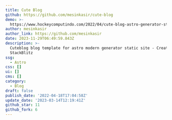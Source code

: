 ```yaml
---
title: Cute Blog
github: https://github.com/mesinkasir/cute-blog
demo: >-
  https://www.hockeycomputindo.com/2022/04/cute-blog-astro-generator-static-site.html
author: mesinkasir
author_link: https://github.com/mesinkasir
date: 2023-11-29T06:49:59.843Z
description: >-
  Cuteblog blog template for astro modern generator static site - Created with
  StackBlitz ️
ssg:
  - Astro
css: []
ui: []
cms: []
category:
  - Blog
draft: false
publish_date: '2022-04-18T17:04:58Z'
update_date: '2023-03-14T12:19:41Z'
github_star: 11
github_fork: 6
---
```

